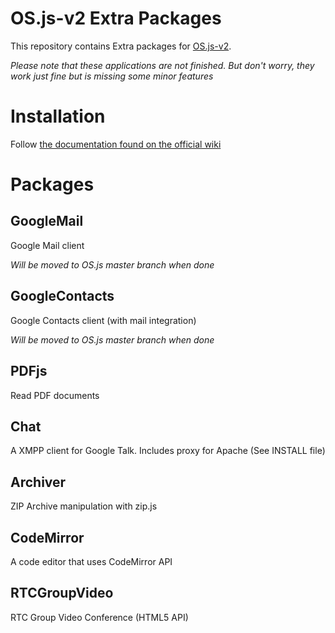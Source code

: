 # OS.js-v2 Extra Packages

This repository contains Extra packages for [OS.js-v2](https://github.com/andersevenrud/OS.js-v2).

*Please note that these applications are not finished. But don't worry, they work just fine but is missing some minor features*

# Installation

Follow [the documentation found on the official wiki](https://github.com/andersevenrud/OS.js-v2/wiki/Installation-and-Configuration#packages)

# Packages

## GoogleMail

Google Mail client

*Will be moved to OS.js master branch when done*

## GoogleContacts

Google Contacts client (with mail integration)

*Will be moved to OS.js master branch when done*

## PDFjs

Read PDF documents

## Chat

A XMPP client for Google Talk. Includes proxy for Apache (See INSTALL file)

## Archiver

ZIP Archive manipulation with zip.js

## CodeMirror

A code editor that uses CodeMirror API

## RTCGroupVideo

RTC Group Video Conference (HTML5 API)
